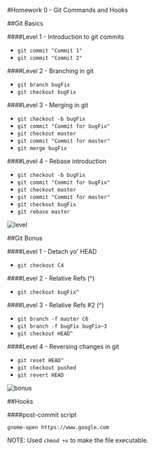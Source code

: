 #Homework 0 - Git Commands and Hooks

##Git Basics 

####Level 1 - Introduction to git commits

* `git commit "Commit 1"` 
* `git commit "Commit 2"`

####Level 2 - Branching in git

* `git branch bugFix`
* `git checkout bugFix`

####Level 3 - Merging in git

* `git checkout -b bugFix`
* `git commit "Commit for bugFix"`
* `git checkout master`
* `git commit "Commit for master"`
* `git merge bugFix`

####Level 4 - Rebase introduction

* `git checkout -b bugFix`
* `git commit "Commit for bugFix"`
* `git checkout master`
* `git commit "Commit for master"`
* `git checkout bugFix`
* `git rebase master`

![level](https://cloud.githubusercontent.com/assets/9273776/9706503/0761c356-54b5-11e5-81d9-4420df8c2cd6.png)

##Git Bonus

####Level 1 - Detach yo' HEAD

* `git checkout C4`

####Level 2 - Relative Refs (^)

* `git checkout bugFix^`

####Level 3 - Relative Refs #2 (^)

* `git branch -f master C6`
* `git branch -f bugFix bugFix~3`
* `git checkout HEAD^`

####Level 4 - Reversing changes in git

* `git reset HEAD^`
* `git checkout pushed`
* `git revert HEAD`

![bonus](https://cloud.githubusercontent.com/assets/9273776/9706545/bd3f78e4-54b5-11e5-85d2-73b69aeada31.png)

##Hooks

####post-commit script

`gnome-open https://www.google.com`

NOTE: Used `chmod +x` to make the file executable.
